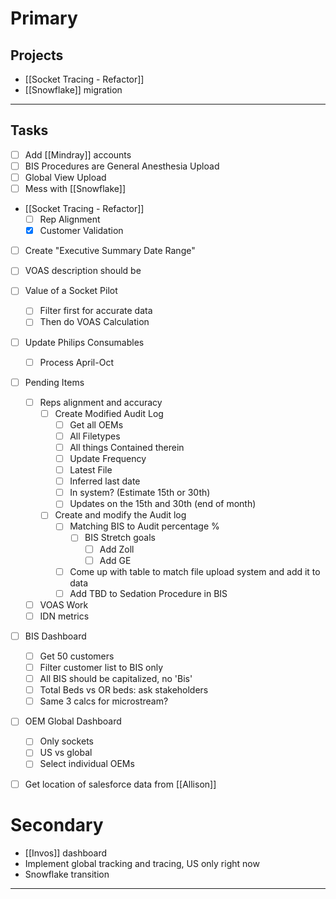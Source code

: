 
# Primary

## Projects
- [[Socket Tracing - Refactor]]
- [[Snowflake]] migration
---

## Tasks
- [ ] Add [[Mindray]] accounts
- [ ] BIS Procedures are General Anesthesia Upload
- [ ] Global View Upload
- [ ] Mess with [[Snowflake]]
- [[Socket Tracing - Refactor]]
	- [ ] Rep Alignment
	- [x] Customer Validation
- [ ] Create "Executive Summary Date Range"
- [ ] VOAS description should be 
- [ ] Value of a Socket Pilot
	- [ ] Filter first for accurate data
	- [ ] Then do VOAS Calculation
- [ ] Update Philips Consumables 
	- [ ] Process April-Oct
- [ ] Pending Items 
	- [ ] Reps alignment and accuracy
		- [ ] Create Modified Audit Log 
			- [ ] Get all OEMs
			- [ ] All Filetypes
			- [ ] All things Contained therein
			- [ ] Update Frequency
			- [ ] Latest File
			- [ ] Inferred last date
			- [ ] In system? (Estimate 15th or 30th)
			- [ ] Updates on the 15th and 30th (end of month)
		- [ ] Create and modify the Audit log
			- [ ] Matching BIS to Audit percentage %
				- [ ] BIS Stretch goals
					- [ ] Add Zoll
					- [ ] Add GE
			- [ ] Come up with table to match file upload system and add it to data
			- [ ] Add TBD to Sedation Procedure in BIS
	- [ ] VOAS Work
	- [ ] IDN metrics
- [ ] BIS Dashboard
	- [ ] Get 50 customers
	- [ ] Filter customer list to BIS only
	- [ ] All BIS should be capitalized, no 'Bis'
	- [ ] Total Beds vs OR beds: ask stakeholders
	- [ ] Same 3 calcs for microstream?
- [ ] OEM Global Dashboard
	- [ ] Only sockets
	- [ ] US vs global
	- [ ] Select individual OEMs
- [ ] Get location of salesforce data from [[Allison]]


# Secondary
- [[Invos]] dashboard
- Implement global tracking and tracing, US only right now
- Snowflake transition




---
